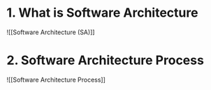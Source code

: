 # 1. What is Software Architecture
![[Software Architecture (SA)]]

# 2. Software Architecture Process
![[Software Architecture Process]]